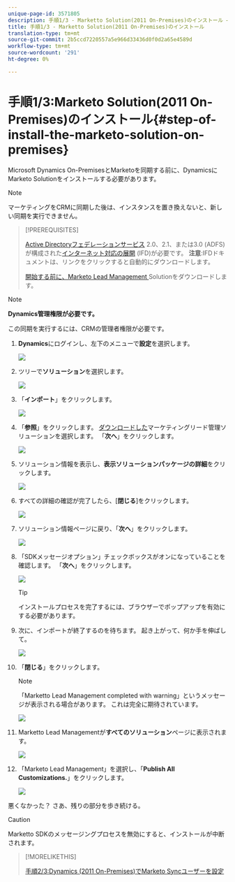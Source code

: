 ```yaml
---
unique-page-id: 3571805
description: 手順1/3 - Marketto Solution(2011 On-Premises)のインストール — Marketto Docs — 製品ドキュメント
title: 手順1/3 - Marketto Solution(2011 On-Premises)のインストール
translation-type: tm+mt
source-git-commit: 2b5ccd7220557a5e966d33436d0f0d2a65e4589d
workflow-type: tm+mt
source-wordcount: '291'
ht-degree: 0%

---
```



# 手順1/3:Marketo Solution(2011 On-Premises)のインストール{#step-of-install-the-marketo-solution-on-premises}

Microsoft Dynamics On-PremisesとMarketoを同期する前に、DynamicsにMarketo Solutionをインストールする必要があります。

>[!NOTE]
>
>マーケティングをCRMに同期した後は、インスタンスを置き換えないと、新しい同期を実行できません。

>[!PREREQUISITES]
>
>[Active Directoryフェデレーションサービス](https://msdn.microsoft.com/en-us/library/bb897402.aspx) 2.0、2.1、または3.0 (ADFS)が構成された[インターネット対応の展開](https://www.microsoft.com/en-us/download/confirmation.aspx?id=41701) (IFD)が必要です。 **注意**:IFDドキュメントは、リンクをクリックすると自動的にダウンロードします。
>
>[開始する前に、Marketo Lead Management ](/help/marketo/product-docs/crm-sync/microsoft-dynamics-sync/sync-setup/download-the-marketo-lead-management-solution.md) Solutionをダウンロードします。

>[!NOTE]
>
>**Dynamics管理権限が必要です。**
>
>この同期を実行するには、CRMの管理者権限が必要です。

1. **Dynamics**&#x200B;にログインし、左下のメニューで&#x200B;**設定**&#x200B;を選択します。

   ![](assets/image2015-4-2-11-3a32-3a53.png)

1. ツリーで&#x200B;**ソリューション**&#x200B;を選択します。

   ![](assets/image2015-4-2-11-3a35-3a28.png)

1. 「**インポート**」をクリックします。

   ![](assets/image2015-4-2-11-3a37-3a33.png)

1. 「**参照**」をクリックします。 [ダウンロードした](/help/marketo/product-docs/crm-sync/microsoft-dynamics-sync/sync-setup/download-the-marketo-lead-management-solution.md)マーケティングリード管理ソリューションを選択します。 「**次へ**」をクリックします。

   ![](assets/image2015-4-2-11-3a40-3a33.png)

1. ソリューション情報を表示し、**表示ソリューションパッケージの詳細**&#x200B;をクリックします。

   ![](assets/image2015-11-18-11-3a12-3a8.png)

1. すべての詳細の確認が完了したら、[**閉じる**]をクリックします。

   ![](assets/image2015-10-9-14-3a57-3a3.png)

1. ソリューション情報ページに戻り、「**次へ**」をクリックします。

   ![](assets/image2015-4-2-11-3a41-3a48.png)

1. 「SDKメッセージオプション」チェックボックスがオンになっていることを確認します。 「**次へ**」をクリックします。

   ![](assets/image2015-4-2-11-3a42-3a37.png)

   >[!TIP]
   >
   >インストールプロセスを完了するには、ブラウザーでポップアップを有効にする必要があります。

1. 次に、インポートが終了するのを待ちます。 起き上がって、何か手を伸ばして。

   ![](assets/image2015-4-2-11-3a43-3a51.png)

1. 「**閉じる**」をクリックします。

   >[!NOTE]
   >
   >「Marketto Lead Management completed with warning」というメッセージが表示される場合があります。 これは完全に期待されています。

   ![](assets/image2015-4-2-11-3a44-3a44.png)

1. Marketto Lead Managementが&#x200B;**すべてのソリューション**&#x200B;ページに表示されます。

   ![](assets/image2015-4-2-11-3a46-3a55.png)

1. 「Marketo Lead Management」を選択し、「**Publish All Customizations.**」をクリックします。

   ![](assets/image2015-4-2-11-3a48-3a21.png)

悪くなかった？ さあ、残りの部分を歩き続ける。

>[!CAUTION]
>
>Marketto SDKのメッセージングプロセスを無効にすると、インストールが中断されます。

>[!MORELIKETHIS]
>
>[手順2/3:Dynamics (2011 On-Premises)でMarketo Syncユーザーを設定](/help/marketo/product-docs/crm-sync/microsoft-dynamics-sync/sync-setup/microsoft-dynamics-2011-on-premises/step-2-of-3-set-up.md)
